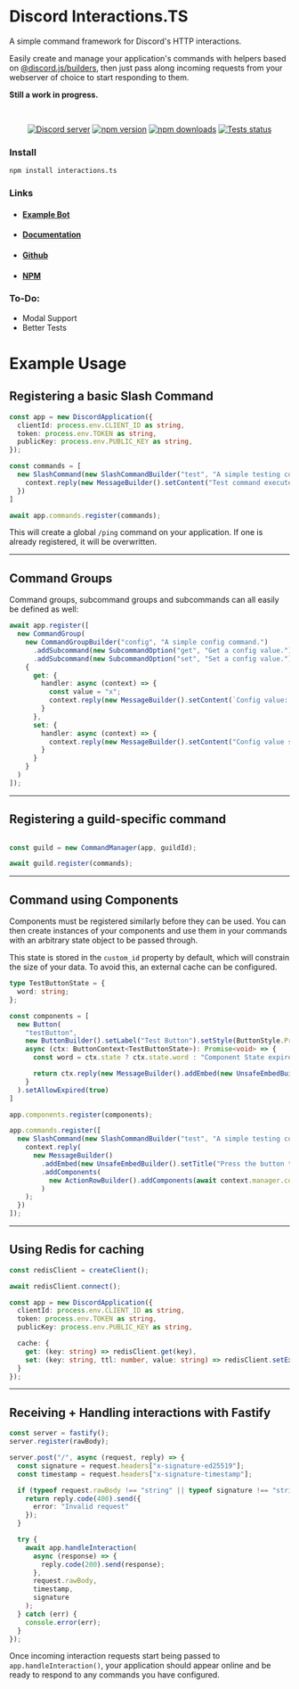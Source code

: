 # Discord Interactions.TS
A simple command framework for Discord's HTTP interactions. 

Easily create and manage your application's commands with helpers based on [@discord.js/builders](https://github.com/discordjs/discord.js/tree/main/packages/builders/), then just pass along incoming requests from your webserver of choice to start responding to them.

**Still a work in progress.**

<div align="center">
  <br />
  <p>
    <a href="https://discord.gg/BTXJmW4Bh7"><img src="https://img.shields.io/discord/395423304112013334?logo=discord&logoColor=white" alt="Discord server" /></a>
    <a href="https://www.npmjs.com/package/interactions.ts"><img src="https://img.shields.io/npm/v/interactions.ts.svg?maxAge=3600" alt="npm version" /></a>
    <a href="https://www.npmjs.com/package/interactions.ts"><img src="https://img.shields.io/npm/dt/interactions.ts.svg?maxAge=3600" alt="npm downloads" /></a>
    <a href="https://github.com/ssMMiles/interactions.ts/actions"><img src="https://github.com/ssMMiles/interactions.ts/actions/workflows/tests.yml/badge.svg" alt="Tests status" /></a>
  </p>
</div>

### Install

`npm install interactions.ts`

### Links
 - #### [Example Bot](https://github.com/ssMMiles/bot-template)
 - #### [Documentation](https://interactions-ts.pages.dev/)
 - #### [Github](https://github.com/ssMMiles/interactions.ts)
 - #### [NPM](https://www.npmjs.com/package/interactions.ts)

### To-Do:
 - Modal Support
 - Better Tests

# Example Usage

## Registering a basic Slash Command

```typescript
const app = new DiscordApplication({
  clientId: process.env.CLIENT_ID as string,
  token: process.env.TOKEN as string,
  publicKey: process.env.PUBLIC_KEY as string,
});

const commands = [
  new SlashCommand(new SlashCommandBuilder("test", "A simple testing command!"), async (context) => {
    context.reply(new MessageBuilder().setContent("Test command executed!"));
  })
]

await app.commands.register(commands);
```

This will create a global `/ping` command on your application. If one is already registered, it will be overwritten.

---------------------------------------------------------------------------------------------------------------------

## Command Groups

Command groups, subcommand groups and subcommands can all easily be defined as well:

```typescript
await app.register([
  new CommandGroup(
    new CommandGroupBuilder("config", "A simple config command.")
      .addSubcommand(new SubcommandOption("get", "Get a config value."))
      .addSubcommand(new SubcommandOption("set", "Set a config value.")),
    {
      get: {
        handler: async (context) => {
          const value = "x";
          context.reply(new MessageBuilder().setContent(`Config value: ${value}!`));
        }
      },
      set: {
        handler: async (context) => {
          context.reply(new MessageBuilder().setContent("Config value set!"));
        }
      }
    }
  )
]);
```

---------------------------------------------------------------------------------------------------------------------

## Registering a guild-specific command

```typescript

const guild = new CommandManager(app, guildId);

await guild.register(commands);
```

---------------------------------------------------------------------------------------------------------------------

## Command using Components

Components must be registered similarly before they can be used. You can then create instances of your components and use them in your commands with an arbitrary state object to be passed through. 

This state is stored in the `custom_id` property by default, which will constrain the size of your data. To avoid this, an external cache can be configured.

```typescript
type TestButtonState = {
  word: string;
};

const components = [
  new Button(
    "testButton",
    new ButtonBuilder().setLabel("Test Button").setStyle(ButtonStyle.Primary),
    async (ctx: ButtonContext<TestButtonState>): Promise<void> => {
      const word = ctx.state ? ctx.state.word : "Component State expired";

      return ctx.reply(new MessageBuilder().addEmbed(new UnsafeEmbedBuilder().setTitle(word)));
    }
  ).setAllowExpired(true)
]

app.components.register(components);

app.commands.register([
  new SlashCommand(new SlashCommandBuilder("test", "A simple testing command!"), async (context) => {
    context.reply(
      new MessageBuilder()
        .addEmbed(new UnsafeEmbedBuilder().setTitle("Press the button to update the message!"))
        .addComponents(
          new ActionRowBuilder().addComponents(await context.manager.components.createInstance("testButton", { word: "Surprise!" }))
        )
    );
  })
]);

```

---------------------------------------------------------------------------------------------------------------------

## Using Redis for caching

```typescript
const redisClient = createClient();

await redisClient.connect();

const app = new DiscordApplication({
  clientId: process.env.CLIENT_ID as string,
  token: process.env.TOKEN as string,
  publicKey: process.env.PUBLIC_KEY as string,

  cache: {
    get: (key: string) => redisClient.get(key),
    set: (key: string, ttl: number, value: string) => redisClient.setEx(key, ttl, value)
  }
});
```

---------------------------------------------------------------------------------------------------------------------

## Receiving + Handling interactions with Fastify

```typescript
const server = fastify();
server.register(rawBody);

server.post("/", async (request, reply) => {
  const signature = request.headers["x-signature-ed25519"];
  const timestamp = request.headers["x-signature-timestamp"];

  if (typeof request.rawBody !== "string" || typeof signature !== "string" || typeof timestamp !== "string") {
    return reply.code(400).send({
      error: "Invalid request"
    });
  }

  try {
    await app.handleInteraction(
      async (response) => {
        reply.code(200).send(response);
      },
      request.rawBody,
      timestamp,
      signature
    );
  } catch (err) {
    console.error(err);
  }
});
```

Once incoming interaction requests start being passed to `app.handleInteraction()`, your application should appear online and be ready to respond to any commands you have configured.

